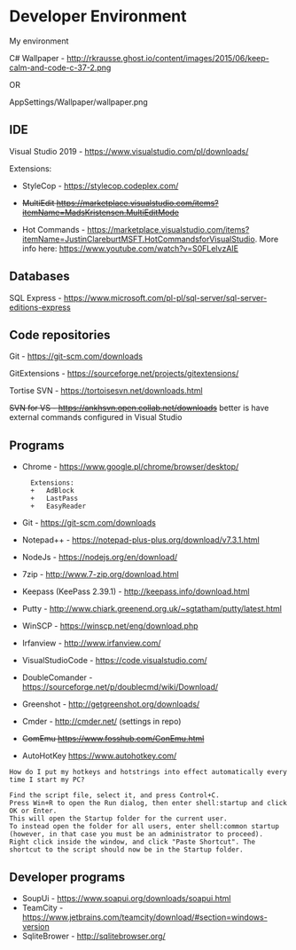 # Developer Environment

My environment

C# Wallpaper - http://rkrausse.ghost.io/content/images/2015/06/keep-calm-and-code-c-37-2.png 

OR

AppSettings/Wallpaper/wallpaper.png

## IDE

Visual Studio 2019 - https://www.visualstudio.com/pl/downloads/

Extensions:

+ StyleCop -  https://stylecop.codeplex.com/

+ ~~MultiEdit https://marketplace.visualstudio.com/items?itemName=MadsKristensen.MultiEditMode~~

+ Hot Commands -  https://marketplace.visualstudio.com/items?itemName=JustinClareburtMSFT.HotCommandsforVisualStudio. More info here: https://www.youtube.com/watch?v=S0FLelvzAIE

## Databases

SQL Express - https://www.microsoft.com/pl-pl/sql-server/sql-server-editions-express

## Code repositories

Git - https://git-scm.com/downloads

GitExtensions - https://sourceforge.net/projects/gitextensions/

Tortise SVN - https://tortoisesvn.net/downloads.html

~~SVN for VS - https://ankhsvn.open.collab.net/downloads~~ better is have external commands configured in Visual Studio

## Programs

+ Chrome - https://www.google.pl/chrome/browser/desktop/

		Extensions:
		+	AdBlock
		+	LastPass
		+	EasyReader


+ Git - https://git-scm.com/downloads
+ Notepad++ - https://notepad-plus-plus.org/download/v7.3.1.html
+ NodeJs - https://nodejs.org/en/download/
+ 7zip - http://www.7-zip.org/download.html
+ Keepass (KeePass 2.39.1) - http://keepass.info/download.html
+ Putty - http://www.chiark.greenend.org.uk/~sgtatham/putty/latest.html
+ WinSCP - https://winscp.net/eng/download.php
+ Irfanview - http://www.irfanview.com/
+ VisualStudioCode - https://code.visualstudio.com/
+ DoubleComander - https://sourceforge.net/p/doublecmd/wiki/Download/
+ Greenshot - http://getgreenshot.org/downloads/
+ Cmder - http://cmder.net/ (settings in repo)
+ ~~ComEmu https://www.fosshub.com/ConEmu.html~~
+ AutoHotKey https://www.autohotkey.com/ 

	
```
How do I put my hotkeys and hotstrings into effect automatically every time I start my PC?

Find the script file, select it, and press Control+C.
Press Win+R to open the Run dialog, then enter shell:startup and click OK or Enter. 
This will open the Startup folder for the current user.
To instead open the folder for all users, enter shell:common startup
(however, in that case you must be an administrator to proceed).
Right click inside the window, and click "Paste Shortcut". The shortcut to the script should now be in the Startup folder.

```

## Developer programs

+ SoupUi - https://www.soapui.org/downloads/soapui.html
+ TeamCity - https://www.jetbrains.com/teamcity/download/#section=windows-version
+ SqliteBrower - http://sqlitebrowser.org/

